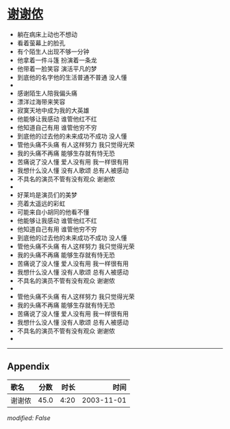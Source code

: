 # [谢谢侬](https://music.163.com/song?id=66618)

* 躺在病床上动也不想动
* 看着萤幕上的脸孔
* 有个陌生人出现不够一分钟
* 他拿着一件斗篷 扮演着一条龙
* 他带着一脸笑容 演活平凡的梦
* 到底他的名字他的生活普通不普通 没人懂
* 
* 感谢陌生人陪我偏头痛
* 漂洋过海带来笑容
* 寂寞天地中成为我的大英雄
* 他能够让我感动 谁管他红不红
* 他知道自己有用 谁管他穷不穷
* 到底他的过去他的未来成功不成功 没人懂
* 管他头痛不头痛 有人这样努力 我只觉得光荣
* 我的头痛不再痛 能够生存就有恃无恐
* 苦痛说了没人懂 爱人没有用 我一样很有用
* 我想什么没人懂 没有人歌颂 总有人被感动
* 不具名的演员不管有没有观众 谢谢侬
* 
* 好莱坞是演员们的美梦
* 亮着太遥远的彩虹
* 可能来自小胡同的他看不懂
* 他能够让我感动 谁管他红不红
* 他知道自己有用 谁管他穷不穷
* 到底他的过去他的未来成功不成功 没人懂
* 管他头痛不头痛 有人这样努力 我只觉得光荣
* 我的头痛不再痛 能够生存就有恃无恐
* 苦痛说了没人懂 爱人没有用 我一样很有用
* 我想什么没人懂 没有人歌颂 总有人被感动
* 不具名的演员不管有没有观众 谢谢侬
* 
* 管他头痛不头痛 有人这样努力 我只觉得光荣
* 我的头痛不再痛 能够生存就有恃无恐
* 苦痛说了没人懂 爱人没有用 我一样很有用
* 我想什么没人懂 没有人歌颂 总有人被感动
* 不具名的演员不管有没有观众 谢谢侬
* 


---

## Appendix

|歌名|分数|时长|时间|
|:---|:---:|---:|---:|
|谢谢侬|45.0|4:20|2003-11-01

*modified: False*